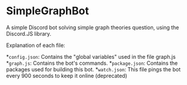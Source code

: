 # SimpleGraphBot
A simple Discord bot solving simple graph theories question, using the Discord.JS library.

Explanation of each file:

*`config.json`: Contains the "global variables" used in the file graph.js
*`graph.js`: Contains the bot's commands.
*`package.json`: Contains the packages used for building this bot.
*`watch.json`: This file pings the bot every 900 seconds to keep it online (deprecated)
